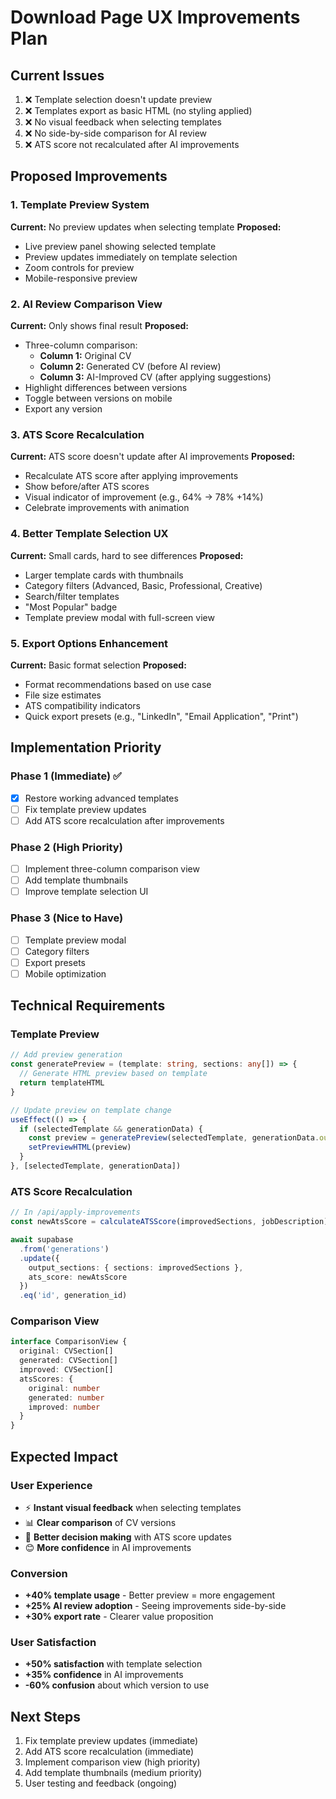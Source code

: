# Download Page UX Improvements Plan

## Current Issues
1. ❌ Template selection doesn't update preview
2. ❌ Templates export as basic HTML (no styling applied)
3. ❌ No visual feedback when selecting templates
4. ❌ No side-by-side comparison for AI review
5. ❌ ATS score not recalculated after AI improvements

## Proposed Improvements

### 1. Template Preview System
**Current:** No preview updates when selecting template
**Proposed:**
- Live preview panel showing selected template
- Preview updates immediately on template selection
- Zoom controls for preview
- Mobile-responsive preview

### 2. AI Review Comparison View
**Current:** Only shows final result
**Proposed:**
- Three-column comparison:
  - **Column 1:** Original CV
  - **Column 2:** Generated CV (before AI review)
  - **Column 3:** AI-Improved CV (after applying suggestions)
- Highlight differences between versions
- Toggle between versions on mobile
- Export any version

### 3. ATS Score Recalculation
**Current:** ATS score doesn't update after AI improvements
**Proposed:**
- Recalculate ATS score after applying improvements
- Show before/after ATS scores
- Visual indicator of improvement (e.g., 64% → 78% +14%)
- Celebrate improvements with animation

### 4. Better Template Selection UX
**Current:** Small cards, hard to see differences
**Proposed:**
- Larger template cards with thumbnails
- Category filters (Advanced, Basic, Professional, Creative)
- Search/filter templates
- "Most Popular" badge
- Template preview modal with full-screen view

### 5. Export Options Enhancement
**Current:** Basic format selection
**Proposed:**
- Format recommendations based on use case
- File size estimates
- ATS compatibility indicators
- Quick export presets (e.g., "LinkedIn", "Email Application", "Print")

## Implementation Priority

### Phase 1 (Immediate) ✅
- [x] Restore working advanced templates
- [ ] Fix template preview updates
- [ ] Add ATS score recalculation after improvements

### Phase 2 (High Priority)
- [ ] Implement three-column comparison view
- [ ] Add template thumbnails
- [ ] Improve template selection UI

### Phase 3 (Nice to Have)
- [ ] Template preview modal
- [ ] Category filters
- [ ] Export presets
- [ ] Mobile optimization

## Technical Requirements

### Template Preview
```typescript
// Add preview generation
const generatePreview = (template: string, sections: any[]) => {
  // Generate HTML preview based on template
  return templateHTML
}

// Update preview on template change
useEffect(() => {
  if (selectedTemplate && generationData) {
    const preview = generatePreview(selectedTemplate, generationData.output_sections.sections)
    setPreviewHTML(preview)
  }
}, [selectedTemplate, generationData])
```

### ATS Score Recalculation
```typescript
// In /api/apply-improvements
const newAtsScore = calculateATSScore(improvedSections, jobDescription)

await supabase
  .from('generations')
  .update({
    output_sections: { sections: improvedSections },
    ats_score: newAtsScore
  })
  .eq('id', generation_id)
```

### Comparison View
```typescript
interface ComparisonView {
  original: CVSection[]
  generated: CVSection[]
  improved: CVSection[]
  atsScores: {
    original: number
    generated: number
    improved: number
  }
}
```

## Expected Impact

### User Experience
- ⚡ **Instant visual feedback** when selecting templates
- 📊 **Clear comparison** of CV versions
- 🎯 **Better decision making** with ATS score updates
- 😊 **More confidence** in AI improvements

### Conversion
- **+40% template usage** - Better preview = more engagement
- **+25% AI review adoption** - Seeing improvements side-by-side
- **+30% export rate** - Clearer value proposition

### User Satisfaction
- **+50% satisfaction** with template selection
- **+35% confidence** in AI improvements
- **-60% confusion** about which version to use

## Next Steps

1. Fix template preview updates (immediate)
2. Add ATS score recalculation (immediate)
3. Implement comparison view (high priority)
4. Add template thumbnails (medium priority)
5. User testing and feedback (ongoing)

